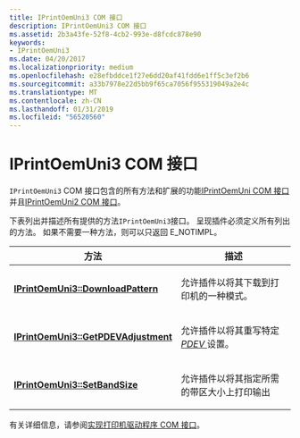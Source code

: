 ```yaml
---
title: IPrintOemUni3 COM 接口
description: IPrintOemUni3 COM 接口
ms.assetid: 2b3a43fe-52f8-4cb2-993e-d8fcdc878e90
keywords:
- IPrintOemUni3
ms.date: 04/20/2017
ms.localizationpriority: medium
ms.openlocfilehash: e28efbddce1f27e6dd20af41fdd6e1ff5c3ef2b6
ms.sourcegitcommit: a33b7978e22d5bb9f65ca7056f955319049a2e4c
ms.translationtype: MT
ms.contentlocale: zh-CN
ms.lasthandoff: 01/31/2019
ms.locfileid: "56520560"
---
```

# <a name="iprintoemuni3-com-interface"></a>IPrintOemUni3 COM 接口





`IPrintOemUni3` COM 接口包含的所有方法和扩展的功能[IPrintOemUni COM 接口](iprintoemuni-com-interface.md)并且[IPrintOemUni2 COM 接口](iprintoemuni2-com-interface.md)。

下表列出并描述所有提供的方法`IPrintOemUni3`接口。 呈现插件必须定义所有列出的方法。 如果不需要一种方法，则可以只返回 E\_NOTIMPL。

<table>
<colgroup>
<col width="50%" />
<col width="50%" />
</colgroup>
<thead>
<tr class="header">
<th>方法</th>
<th>描述</th>
</tr>
</thead>
<tbody>
<tr class="odd">
<td><p><a href="https://msdn.microsoft.com/library/windows/hardware/ff554201" data-raw-source="[&lt;strong&gt;IPrintOemUni3::DownloadPattern&lt;/strong&gt;](https://msdn.microsoft.com/library/windows/hardware/ff554201)"><strong>IPrintOemUni3::DownloadPattern</strong></a></p></td>
<td><p>允许插件以将其下载到打印机的一种模式。</p></td>
</tr>
<tr class="even">
<td><a href="https://msdn.microsoft.com/library/windows/hardware/ff554205" data-raw-source="[&lt;strong&gt;IPrintOemUni3::GetPDEVAdjustment&lt;/strong&gt;](https://msdn.microsoft.com/library/windows/hardware/ff554205)"><strong>IPrintOemUni3::GetPDEVAdjustment</strong></a></td>
<td><p>允许插件以将其重写特定<a href="https://msdn.microsoft.com/library/windows/hardware/ff556325#wdkgloss-pdev" data-raw-source="&lt;em&gt;PDEV&lt;/em&gt;"> <em>PDEV</em> </a>设置。</p></td>
</tr>
<tr class="odd">
<td><a href="https://msdn.microsoft.com/library/windows/hardware/ff554209" data-raw-source="[&lt;strong&gt;IPrintOemUni3::SetBandSize&lt;/strong&gt;](https://msdn.microsoft.com/library/windows/hardware/ff554209)"><strong>IPrintOemUni3::SetBandSize</strong></a></td>
<td><p>允许插件以将其指定所需的带区大小上打印输出</p></td>
</tr>
</tbody>
</table>

 

有关详细信息，请参阅[实现打印机驱动程序 COM 接口](implementing-printer-driver-com-interfaces.md)。

 

 




